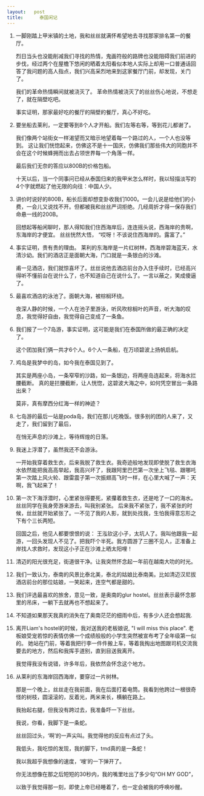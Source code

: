 ```yaml
---
layout:   post
title:      泰国闲记
---
```


1. 一脚刚踏上甲米镇的土地，我和丝丝就满怀希望地去寻找那家排名第一的餐厅。

   烈日当头也没能削减我们寻找的热情，鬼画符般的路牌也没能阻碍我们前进的步伐，经过两个在屋檐下悠闲的晒着太阳看似本地人实际上却用一口普通话回答了我问题的高人指点，我们兴高采烈地来到这家餐厅门前，却发现，关门了。

   我们的革命热情瞬间就被浇灭了。 革命热情被浇灭了的丝丝伤心地说，不想走了，就在隔壁吃吧。

   事实证明，那家最好吃的餐厅的隔壁的餐厅，真心不好吃。

2. 要坐船去莱利，一定要等到8个人才开船。我们左等右等，等到花儿都谢了。

   我们像两个站街女一样渴望而又暗示地望着每一个路过的人，一个人也没等到。 这让我们恍惚起来，仿佛这不是十一国庆，仿佛我们那些伟大的同胞并不会在这个时候蜂拥而出去占领世界每一个角落一样。

   最后我们无奈的答应以800B的价格包船。

   十天以后，当一个同事问已经从泰国归来的我甲米怎么样时，我以轻描淡写的4个字就燃起了他无限的向往：中国人少。

3. 讲价时说好的800B，船长后面却想变卦收我们1000。一会儿说是给他们的小费，一会儿又说找不开。但都被我和丝丝严词拒绝。几经周折才得一保存我们命悬一线的200B。
   
   回想起等船闲聊时，那人得知我们住西海岸后，连连摇头说，西海岸的贵啊，东海岸的才便宜。 丝丝恍然大悟， “哎呀！不该说住西海岸的。露富了。”

4. 事实证明，贵有贵的理由。 莱利的东海岸是一片红树林，西海岸碧海蓝天，水清沙幼。我们的酒店正是面朝大海，门口就是一条银白的沙滩。

   甫一见酒店，我们就惊喜坏了。丝丝说他去酒店前台办入住手续时，已经高兴得听不懂前台在说什么了，也不知道自己在说什么了。一言以蔽之，笑成傻逼了。

5. 最喜欢酒店的泳池了。面朝大海，被棕榈环绕。

   夜深人静的时候，一个人在池子里游泳，听风吹棕榈叶的声音，听大海的叹息，我觉得好自由，我觉得自己变成了一条鱼。

6. 我们报了一个7岛游，事实证明，这可能是我们在泰国所做的最正确的决定了。

   这个团加我们俩一共才6个人。6个人一条船，在万顷碧波上扬帆启航。

7. 鸡岛是我梦中的岛，如今我在泰国见到了。

   其实是两座小岛，一条窄窄的沙路，如一条银边，将两座岛连起来，将海水拦腰截断。 真的是拦腰截断，让人恍惚，这碧波大海之中，如何凭空冒出一条路出来？

   莫非，真有摩西分红海一样的神迹？

8. 七岛游的最后一站是poda岛，我们在那儿吃晚饭。很多别的团的人来了，又走了，我们留到了最后，

   在悄无声息的沙滩上，等待辉煌的日落。

9. 我迷上浮潜了，虽然我还不会游泳。
 
   一开始我穿着救生衣，后来我脱了救生衣。我奇迹般地发现即使脱了救生衣海水依然能把我高高举起，我高兴坏了，我跟阿里巴巴第一次坐上飞毯、跟哪吒第一次踏上风火轮、跟雷震子第一次振翅高飞时一样，在心里大喊了一声：天啊，我飞起来了！

10. 第一次下海浮潜时，心里紧张得要死，紧攥着救生衣，还是呛了一口的海水。 丝丝同学在我身旁游来游去，叫我别紧张。 后来我不紧张了，我不紧张的时候，丝丝就开始紧张了。一不见了我的人影，就到处找我，生怕我得意忘形之下有个三长两短。
 
     回国之后，他见人都要恨恨的说： 王泓钦这小子，太坑人了。我叫他跟我一起游，一回头发现人不见了。把我吓个半死。我方圆游了三圈不见人，正准备上岸找人求救时，发现这小子正在沙滩上晒太阳哩！

11. 清迈的阳光很充足，街道很干净。让我突然怀念起一年前在越南大叻的时光。
  

12. 我们一致认为，泰南的风景比泰北美，泰北的姑娘比泰南美。比如清迈汉尼拔酒店前台的那位姑娘，一笑起来，连空气都是甜的。

13. 我们评选最喜欢的旅舍，意见一致，是奥南的glur hostel。丝丝表示最怀念那里的吊床，一躺下去就再也不想起来了。

14. 不知道如果那天我真的消失在了奥南茫茫的细雨中后，有多少人还会想起我.

15. 离开Liam's hostel的时候，我对送我的老板娘说, "I will miss this place". 老板娘受宠若惊的表情仿佛一个成绩般般的小学生突然被宣布考了全年级第一似的。 她站在门前，等着我把行李一件件搬上车，等着我掏出地图跟司机交流我要去的地方，然后和我挥手道别，直到目送我离开。

     我觉得我没有说错，许多年后，我依然会怀念这个地方。

16. 从莱利的东海岸回西海岸，要穿过一片树林。

     那是一个晚上，丝丝走在我前面，我在后面打着电筒。我看到他跨过一根很奇怪的树枝，圆滚滚的，反着光，两米来长，横躺在路上。

     我抬起右腿，但我没有跨过去，我准备吓一下丝丝。

     我说，你看，我脚下是一条蛇。

     丝丝回过头，‘啊’的一声尖叫。我觉得他的反应有点过了头。

     我低头，我吃惊的发现，我的脚下，tmd真的是一条蛇！

     我以我超乎我想像的速度，‘嗖’的一下弹开了。

     你无法想像在那之后短短的30秒内，我的嘴里吐出了多少句“OH MY GOD”，

     以致于我觉得那一刻，即使上帝已经睡着了，也一定会被我的呼唤吵醒。


